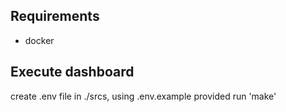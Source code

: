 ## Requirements

- docker

## Execute dashboard

create .env file in ./srcs, using .env.example provided
run 'make'
